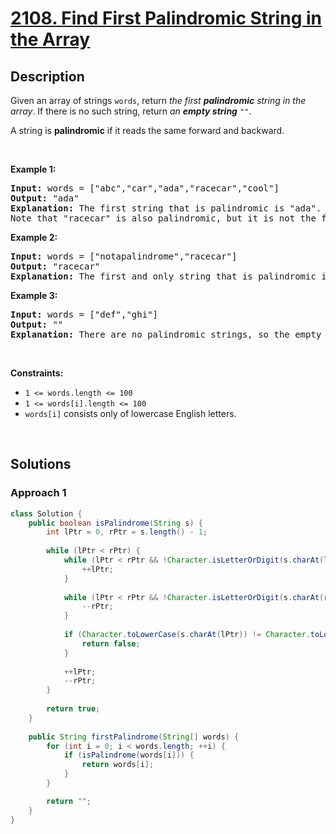 # [2108. Find First Palindromic String in the Array](https://leetcode.com/problems/find-first-palindromic-string-in-the-array)

## Description

<p>Given an array of strings <code>words</code>, return <em>the first <strong>palindromic</strong> string in the array</em>. If there is no such string, return <em>an <strong>empty string</strong> </em><code>&quot;&quot;</code>.</p>

<p>A string is <strong>palindromic</strong> if it reads the same forward and backward.</p>
<p>&nbsp;</p>

<p><strong class="example">Example 1:</strong></p>
<pre>
<strong>Input:</strong> words = [&quot;abc&quot;,&quot;car&quot;,&quot;ada&quot;,&quot;racecar&quot;,&quot;cool&quot;]
<strong>Output:</strong> &quot;ada&quot;
<strong>Explanation:</strong> The first string that is palindromic is &quot;ada&quot;.
Note that &quot;racecar&quot; is also palindromic, but it is not the first.
</pre>

<p><strong class="example">Example 2:</strong></p>
<pre>
<strong>Input:</strong> words = [&quot;notapalindrome&quot;,&quot;racecar&quot;]
<strong>Output:</strong> &quot;racecar&quot;
<strong>Explanation:</strong> The first and only string that is palindromic is &quot;racecar&quot;.
</pre>

<p><strong class="example">Example 3:</strong></p>
<pre>
<strong>Input:</strong> words = [&quot;def&quot;,&quot;ghi&quot;]
<strong>Output:</strong> &quot;&quot;
<strong>Explanation:</strong> There are no palindromic strings, so the empty string is returned.
</pre>
<p>&nbsp;</p>

<p><strong>Constraints:</strong></p>
<ul>
    <li><code>1 &lt;= words.length &lt;= 100</code></li>
    <li><code>1 &lt;= words[i].length &lt;= 100</code></li>
    <li><code>words[i]</code> consists only of lowercase English letters.</li>
</ul>
<p>&nbsp;</p>

## Solutions

### **Approach 1**

```java
class Solution {
    public boolean isPalindrome(String s) {
        int lPtr = 0, rPtr = s.length() - 1;
        
        while (lPtr < rPtr) {
            while (lPtr < rPtr && !Character.isLetterOrDigit(s.charAt(lPtr))) {
                ++lPtr;
            }
            
            while (lPtr < rPtr && !Character.isLetterOrDigit(s.charAt(rPtr))) {
                --rPtr;
            }
            
            if (Character.toLowerCase(s.charAt(lPtr)) != Character.toLowerCase(s.charAt(rPtr))) {
                return false;
            }
            
            ++lPtr;
            --rPtr;
        }
        
        return true;
    }
    
    public String firstPalindrome(String[] words) {
        for (int i = 0; i < words.length; ++i) {
            if (isPalindrome(words[i])) {
                return words[i];
            }
        }

        return "";
    }
}
```

<!-- tabs:end -->